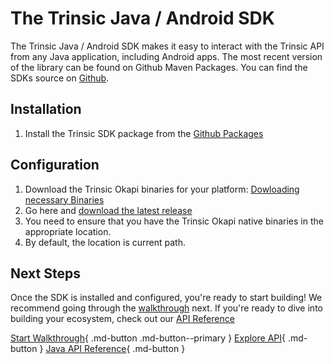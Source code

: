 # The Trinsic  Java / Android SDK

The Trinsic Java / Android SDK makes it easy to interact with the Trinsic API from any Java application, including Android apps. The most recent version of the library can be found on Github Maven Packages. You can find the SDKs source on [Github](https://github.com/trinsic-id/sdk/java).

## Installation
1. Install the Trinsic SDK package from the [Github Packages](https://github.com/trinsic-id/sdk/packages/940563)

## Configuration
1. Download the Trinsic Okapi binaries for your platform: [Dowloading necessary Binaries](https://github.com/trinsic-id/sdk-examples/tree/main/android/app/src/main/jniLibs)
2. Go here and [download the latest release](https://github.com/trinsic-id/sdk/releases/latest)
3. You need to ensure that you have the Trinsic Okapi native binaries in the appropriate location.
4. By default, the location is current path.

## Next Steps

Once the SDK is installed and configured, you're ready to start building! We recommend going through the [walkthrough](./drivers-license-android.-android.md) next. If you're ready to dive into building your ecosystem, check out our [API Reference](../reference/index.md)

[Start Walkthrough](./drivers-license-android.md){ .md-button .md-button--primary } [Explore API](../reference/index.md){ .md-button } [Java API Reference](../reference/java.md){ .md-button }
